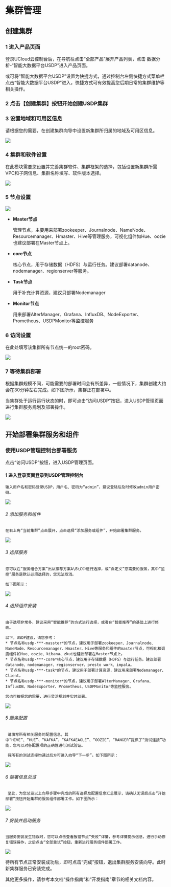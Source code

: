 

# 集群管理

## 创建集群
### 1 进入产品页面

登录UCloud云控制台后，在导航栏点击“全部产品”展开产品列表，点击 数据分析-“智能大数据平台USDP”进入产品页面。

或可将“智能大数据平台USDP”设置为快捷方式，通过控制台左侧快捷方式菜单栏点击“智能大数据平台USDP”进入，快捷方式可有效提高您后期日常的集群维护等相关操作。

### 2 点击【创建集群】按钮开始创建USDP集群

### 3 设置地域和可用区信息

请根据您的需要，在创建集群向导中设置新集群所归属的地域及可用区信息。

![](/images/地域和可用区选择.png)

### 4 集群和软件设置

在此模块需要您设置并完善集群软件、集群框架的选择，包括设置新集群所需VPC和子网信息、集群名称填写、软件版本选择。

![](/images/集群和软件设置.png)


###  5 节点设置

![](/images/节点设置.png)

- **Master节点**

    管理节点，主要用来部署zookeeper、Journalnode、NameNode、Resourcemanager、Hmaster、Hive等管理服务，可视化组件如Hue、oozie也建议部署在Master节点上。

- **core节点**

    核心节点，用于存储数据（HDFS）与运行任务。建议部署datanode、nodemanager、regionserver等服务。

- **Task节点**

     用于补充计算资源，建议只部署Nodemanager

- **Monitor节点**

    用来部署AlterManager、Grafana、InfluxDB、NodeExporter、Prometheus、USDPMonitor等监控服务

### 6 访问设置

在此处填写该集群所有节点统一的root密码。

![](/images/访问设置.png)


### 7 等待集群部署

根据集群规模不同，可能需要的部署时间会有所差异，一般情况下，集群创建大约会在30分钟左右完成。如下图所示，集群正在部署中。

当集群处于运行运行状态的时，即可点击“访问USDP”按钮，进入USDP管理页面进行集群服务规划及部署操作。

![](/images/部署中的集群.png)

## 开始部署集群服务和组件

###  使用USDP管理控制台部署服务
点击“访问USDP”按钮，进入USDP管理页面。

#### 1 进入登录页面登录到USDP管理控制台
    输入用户名和密码登录USDP，用户名、密码为“admin”，建议登陆后及时修改admin用户密码。
![](/images/输入登录信息.png)

###### 2 添加服务和组件
    在右上角“当前集群”点击展开，点击选择“添加服务或组件”，开始部署集群服务。
![](/images/添加服务和组件.png)

###### 3 选择服务
    您可以在“服务组合方案”出从推荐方案A\B\C中进行选择，或“自定义”您需要的服务，其中“监控”服务是默认必须选择的，您无法取消。

    如下图所示：
 ![](/images/选择服务.png)

###### 4 选择组件安装
    由于选项非常多，建议采用“智能推荐”的方式进行选择，或者在“智能推荐”的基础上进行修改。
    
    以下，USDP建议，请您参考：
    * 节点名称usdp-***-masster*的节点，建议用于部署zookeeper、Journalnode、NameNode、Resourcemanager、Hmaster、Hive等服务和组件的master节点，可视化和调度组件如Hue、oozie、kibana、zkui也建议部署在Master节点上。
    * 节点名称usdp-***-core*核心节点，建议用于存储数据（HDFS）与运行任务。建议部署datanode、nodemanager、regionserver、presto work、impala。
    * 节点名称usdp-***-task*的节点，建议用于部署计算资源，建议用来部署Nodemanager、Client。
    * 节点名称usdp-***-monitor*的节点，建议用于部署AlterManager、Grafana、InfluxDB、NodeExporter、Prometheus、USDPMonitor等监控服务。
    
    您也可根据您的需要，进行灵活规划并实时部署。
    
 ![](/images/选择组件安装节点.png)
 
  ###### 5 服务配置
     请填写所有相关服务的配置信息，其中“HIVE”、“HUE”、“KAFKA”、“KAFKAEAGLE”、“OOZIE”、“RANGER”提供了“测试连接”功能，您可以对各配置项的正确性进行测试验证。
     
     待所有的测试连接均通过后方可进入向导“下一步”。如下图所示：
 ![](/images/服务配置.png)
 
 ###### 6 部署信息总览
     至此，为您总览以上向导步骤中完成的所有选择及配置信息汇总展示，请确认无误后点击“开始部署”按钮开始集群的服务组件部署工作。如下图所示： 
 ![](/images/部署服务.png)

 ###### 7 安装并启动服务
    当服务安装发生错误时，您可以点击查看报错节点“失败”详情，参考详情提示信息，进行手动修复错误操作，之后点击“全部重试”按钮，重新进行服务组件部署工作。
  ![](/images/安装并部署服务.png)
  
  待所有节点正常安装成功后，即可点击“完成”按钮，退出集群服务安装向导。此时新集群服务已安装完成。
  
  其他更多操作，请参考本文档“操作指南”和“开发指南”章节的相关文档内容。
